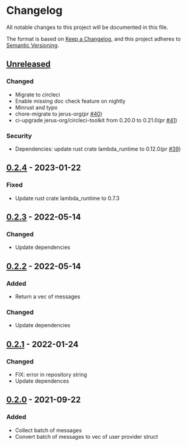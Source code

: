 # Changelog

All notable changes to this project will be documented in this file.

The format is based on [Keep a Changelog](https://keepachangelog.com/en/1.0.0/),
and this project adheres to [Semantic Versioning](https://semver.org/spec/v2.0.0.html).

## [Unreleased]

### Changed

- Migrate to circleci
- Enable missing doc check feature on nightly
- Minrust and typo
- chore-migrate to jerus-org(pr [#40])
- ci-upgrade jerus-org/circleci-toolkit from 0.20.0 to 0.21.0(pr [#41])

### Security

- Dependencies: update rust crate lambda_runtime to 0.12.0(pr [#39])

## [0.2.4] - 2023-01-22

### Fixed

- Update rust crate lambda_runtime to 0.7.3

## [0.2.3] - 2022-05-14

### Changed

- Update dependencies

## [0.2.2] - 2022-05-14

### Added

- Return a vec of messages

### Changed

- Update dependencies

## [0.2.1] - 2022-01-24

### Changed

- FIX: error in repository string
- Update dependences

## [0.2.0] - 2021-09-22

### Added

- Collect batch of messages
- Convert batch of messages to vec of user provider struct

[#39]: https://github.com/jerusdp/lambda_sqs/pull/39
[#40]: https://github.com/jerus-org/lambda_sqs/pull/40
[#41]: https://github.com/jerus-org/lambda_sqs/pull/41
[Unreleased]: https://github.com/jerus-org/lambda_sqs/compare/0.2.4...HEAD
[0.2.4]: https://github.com/jerus-org/lambda_sqs/compare/0.2.3...0.2.4
[0.2.3]: https://github.com/jerus-org/lambda_sqs/compare/0.2.2...0.2.3
[0.2.2]: https://github.com/jerus-org/lambda_sqs/compare/0.2.1...0.2.2
[0.2.1]: https://github.com/jerus-org/lambda_sqs/compare/0.2.0...0.2.1
[0.2.0]: https://github.com/jerus-org/lambda_sqs/releases/tag/0.2.0
